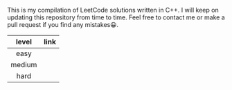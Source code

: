 This is my compilation of LeetCode solutions written in C++.
I will keep on updating this repository from time to time.
Feel free to contact me or make a pull request if you find any mistakes😀.

level | link
:---:|:----:
easy|
medium|
hard|